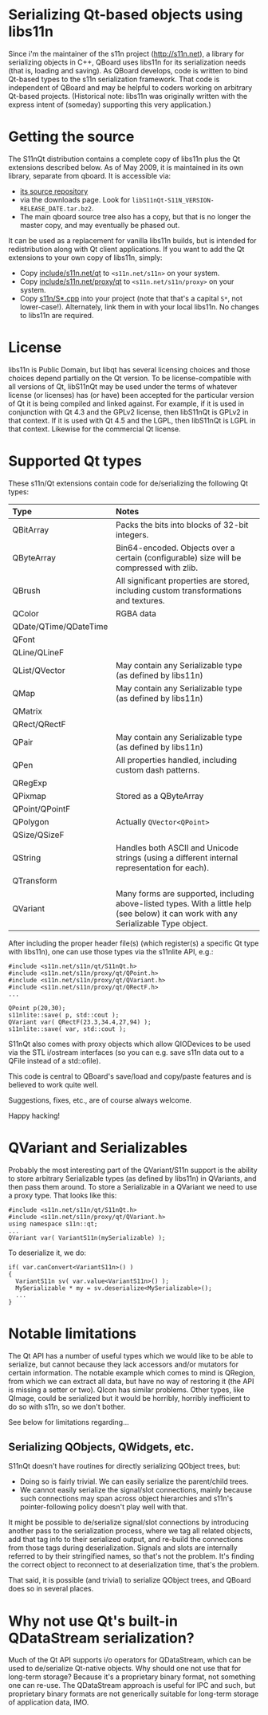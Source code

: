 # Serializing Qt-based objects using libs11n #

Since i'm the maintainer of the s11n project (http://s11n.net), a library for serializing
objects in C++, QBoard uses libs11n for its serialization needs (that is, loading and saving). As QBoard develops, code is written to bind Qt-based types to the s11n serialization framework. That code is independent of QBoard and may be helpful to coders working on arbitrary Qt-based projects. (Historical note: libs11n was originally written with the express intent of (someday) supporting this very application.)

# Getting the source #

The S11nQt distribution contains a complete copy of libs11n plus the Qt extensions described below. As of May 2009, it is maintained in its own library, separate from qboard. It is accessible via:

  * [its source repository](http://code.google.com/p/qboard/source/browse/#svn/S11nQt)
  * via the downloads page. Look for `libS11nQt-S11N_VERSION-RELEASE_DATE.tar.bz2`.
  * The main qboard source tree also has a copy, but that is no longer the master copy, and may eventually be phased out.

It can be used as a replacement for vanilla libs11n builds, but is intended for redistribution along with Qt client applications. If you want to add the Qt extensions to your own copy of libs11n, simply:

  * Copy [include/s11n.net/qt](http://code.google.com/p/qboard/source/browse/#svn/S11nQt/include/s11n.net/s11n/qt%3Fstate%3Dclosed) to `<s11n.net/s11n>` on your system.
  * Copy [include/s11n.net/proxy/qt](http://code.google.com/p/qboard/source/browse/#svn/S11nQt/include/s11n.net/s11n/proxy/qt) to `<s11n.net/s11n/proxy>` on your system.
  * Copy [s11n/S\*.cpp](http://code.google.com/p/qboard/source/browse/#svn/S11nQt/s11n) into your project (note that that's a capital `S*`, not lower-case!). Alternately, link them in with your local libs11n. No changes to libs11n are required.

# License #

libs11n is Public Domain, but libqt has several licensing choices and those choices depend partially on the Qt version. To be license-compatible with all versions of Qt, libS11nQt may be used under the terms of whatever license (or licenses) has (or have) been accepted for the particular version of Qt it is being compiled and linked against. For example, if it is used in conjunction with Qt 4.3 and the GPLv2 license, then libS11nQt is GPLv2 in that context. If it is used with Qt 4.5 and the LGPL, then libS11nQt is LGPL in that context. Likewise for the commercial Qt license.


# Supported Qt types #

These s11n/Qt extensions contain code for de/serializing the following Qt types:

| **Type** | **Notes** |
|:---------|:----------|
| QBitArray | Packs the bits into blocks of 32-bit integers. |
| QByteArray | Bin64-encoded. Objects over a certain (configurable) size will be compressed with zlib. |
| QBrush   | All significant properties are stored, including custom transformations and textures. |
| QColor   | RGBA data |
| QDate/QTime/QDateTime |           |
| QFont    |           |
| QLine/QLineF |           |
| QList/QVector | May contain any Serializable type (as defined by libs11n) |
| QMap     | May contain any Serializable type (as defined by libs11n) |
| QMatrix  |           |
| QRect/QRectF |           |
| QPair    | May contain any Serializable type (as defined by libs11n) |
| QPen     | All properties handled, including custom dash patterns. |
| QRegExp  |           |
| QPixmap  | Stored as a QByteArray |
| QPoint/QPointF |           |
| QPolygon | Actually `QVector<QPoint>` |
| QSize/QSizeF |           |
| QString  | Handles both ASCII and Unicode strings (using a different internal representation for each). |
| QTransform |           |
| QVariant | Many forms are supported, including above-listed types. With a little help (see below) it can work with any Serializable Type object. |

After including the proper header file(s) (which register(s) a specific Qt type with libs11n), one can use those types via the s11nlite API, e.g.:

```
#include <s11n.net/s11n/qt/S11nQt.h>
#include <s11n.net/s11n/proxy/qt/QPoint.h>
#include <s11n.net/s11n/proxy/qt/QVariant.h>
#include <s11n.net/s11n/proxy/qt/QRectF.h>
...

QPoint p(20,30);
s11nlite::save( p, std::cout );
QVariant var( QRectF(23.3,34.4,27,94) );
s11nlite::save( var, std::cout );
```


S11nQt also comes with proxy objects which allow QIODevices to be used via the STL i/ostream interfaces (so you can e.g. save s11n data out to a QFile instead of a std::ofile).

This code is central to QBoard's save/load and copy/paste features and is believed to work quite well.

Suggestions, fixes, etc., are of course always welcome.

Happy hacking!

# QVariant and Serializables #

Probably the most interesting part of the QVariant/S11n support is the ability to store arbitrary Serializable types (as defined by libs11n) in QVariants, and then pass them around. To store a Serializable in a QVariant we need to use a proxy type. That looks like this:

```
#include <s11n.net/s11n/qt/S11nQt.h>
#include <s11n.net/s11n/proxy/qt/QVariant.h>
using namespace s11n::qt;
...
QVariant var( VariantS11n(mySerializable) );
```

To deserialize it, we do:

```
if( var.canConvert<VariantS11n>() )
{
  VariantS11n sv( var.value<VariantS11n>() );
  MySerializable * my = sv.deserialize<MySerializable>();
  ...
}
```

# Notable limitations #

The Qt API has a number of useful types which we would like to be able to serialize, but cannot because they lack accessors and/or mutators for certain information. The notable example which comes to mind is QRegion, from which we can extract all data, but have no way of restoring it (the API is missing a setter or two). QIcon has similar problems. Other types, like QImage, could be serialized but it would be horribly, horribly inefficient to do so with s11n, so we don't bother.

See below for limitations regarding...

## Serializing QObjects, QWidgets, etc. ##

S11nQt doesn't have routines for directly serializing QObject trees, but:

  * Doing so is fairly trivial. We can easily serialize the parent/child trees.
  * We cannot easily serialize the signal/slot connections, mainly because such connections may span across object hierarchies and s11n's pointer-following policy doesn't play well with that.

It might be possible to de/serialize signal/slot connections by introducing another pass to the serialization process, where we tag all related objects, add that tag info to their serialized output, and re-build the connections from those tags during deserialization. Signals and slots are internally referred to by their stringified names, so that's not the problem. It's finding the correct object to reconnect to at deserialization time, that's the problem.

That said, it is possible (and trivial) to serialize QObject trees, and QBoard does so in several places.

# Why not use Qt's built-in QDataStream serialization? #

Much of the Qt API supports i/o operators for QDataStream, which can be used to de/serialize Qt-native objects. Why should one not use that for long-term storage? Because it's a proprietary binary format, not something one can re-use. The QDataStream approach is useful for IPC and such, but proprietary binary formats are not generically suitable for long-term storage of application data, IMO.